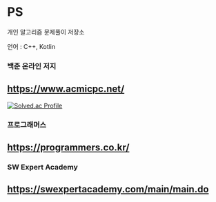 # PS

개인 알고리즘 문제풀이 저장소

언어 : C++, Kotlin

### 백준 온라인 저지 

## https://www.acmicpc.net/

[![Solved.ac Profile](http://mazassumnida.wtf/api/v2/generate_badge?boj=b643100)](https://solved.ac/b643100/)

### 프로그래머스

## https://programmers.co.kr/

### SW Expert Academy

## https://swexpertacademy.com/main/main.do
